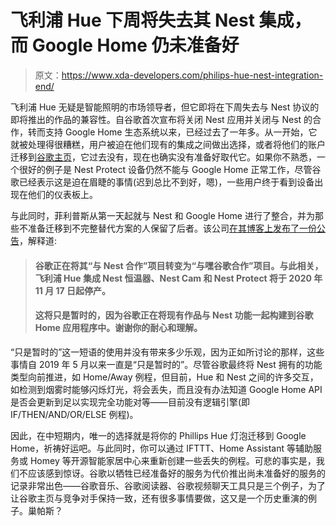 # 飞利浦 Hue 下周将失去其 Nest 集成，而 Google Home 仍未准备好

> 原文：<https://www.xda-developers.com/philips-hue-nest-integration-end/>

飞利浦 Hue 无疑是智能照明的市场领导者，但它即将在下周失去与 Nest 协议的即将推出的作品的兼容性。自谷歌首次宣布将关闭 Nest 应用并关闭与 Nest 的合作，转而支持 Google Home 生态系统以来，已经过去了一年多。从一开始，它就被处理得很糟糕，用户被迫在他们现有的集成之间做出选择，或者将他们的账户迁移到[谷歌主页](https://shop-links.co/1723588505431999354?u1=5961199b-7776-406c-99e7-8a754339dffc)，它过去没有，现在也确实没有准备好取代它。如果你不熟悉，一个很好的例子是 Nest Protect 设备仍然不能与 Google Home 正常工作，尽管谷歌已经表示这是迫在眉睫的事情(迟到总比不到好，嗯)，一些用户终于看到设备出现在他们的仪表板上。

与此同时，菲利普斯从第一天起就与 Nest 和 Google Home 进行了整合，并为那些不准备迁移到不完整替代方案的人保留了后者。该公司[在其博客上发布了一份公告](https://www.anrdoezrs.net/links/100122946/type/dlg/sid/UUxdaUeUpU30599/https://www.philips-hue.com/en-my/works-with-nest)，解释道:

> #### 谷歌正在将其“与 Nest 合作”项目转变为“与嘿谷歌合作”项目。与此相关，飞利浦 Hue 集成 Nest 恒温器、Nest Cam 和 Nest Protect 将于 2020 年 11 月 17 日起停产。
> 
> #### 这将只是暂时的，因为谷歌正在将现有作品与 Nest 功能一起构建到谷歌 Home 应用程序中。谢谢你的耐心和理解。

“只是暂时的”这一短语的使用并没有带来多少乐观，因为正如所讨论的那样，这些事情自 2019 年 5 月以来一直是“只是暂时的”。尽管谷歌最终将 Nest 拥有的功能类型向前推进，如 Home/Away 例程，但目前，Hue 和 Nest 之间的许多交互，如检测到烟雾时能够闪烁灯光，将会丢失，而且没有办法知道 Google Home API 是否会更新到足以实现完全功能对等——目前没有逻辑引擎(即 IF/THEN/AND/OR/ELSE 例程)。

因此，在中短期内，唯一的选择就是将你的 Phillips Hue 灯泡迁移到 Google Home，祈祷好运吧。与此同时，你可以通过 IFTTT、Home Assistant 等辅助服务或 Homey 等开源智能家居中心来重新创建一些丢失的例程。可悲的事实是，我们不应该感到惊讶。谷歌以牺牲已经准备好的服务为代价推出尚未准备好的服务的记录非常出色——谷歌音乐、谷歌阅读器、谷歌视频聊天工具只是三个例子，为了让谷歌主页与竞争对手保持一致，还有很多事情要做，这又是一个历史重演的例子。巢帕斯？